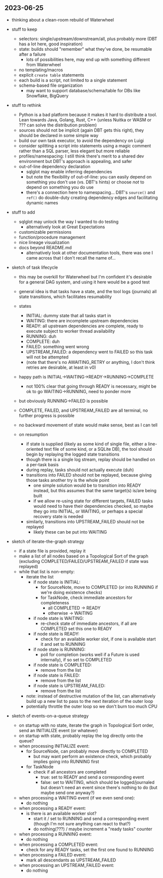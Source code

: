 ## 2023-06-25
- thinking about a clean-room rebuild of Waterwheel
- stuff to keep
    - selectors: single/upstream/downstream/all, plus probably more (DBT has a lot here, good inspiration)
    - state: builds should "remember" what they've done, be resumable after a failure
        - lots of possibilities here, may end up with something different from Waterwheel
    - no templating/macros
    - explicit `create table` statements
    - each build is a script, not limited to a single statement
    - schema-based file organization
        - may want to support database/schema/table for DBs like Snowflake, BigQuery

- stuff to rethink
    - Python is a bad platform because it makes it hard to distribute a tool. Lean towards Java, Golang, Rust, C++ (unless Nuitka or WASM or ??? can solve the distribution problem)
    - sources should not be implicit (again DBT gets this right), they should be declared in some simple way
    - build our own task executor, to avoid the dependency on Luigi
    - consider splitting a script into statements using a magic comment rather than a SQL parser, less elegant but more reliable
    - profiles/namespacing: I still think there's merit to a shared dev environment but DBT's approach is appealing, and safer
    - out-of-line dependency declaration
        - sqlglot may enable inferring dependencies
        - but note the flexibility of out-of-line: you can easily depend on something you don't use (vs. DBT's hints) or choose _not_ to depend on something you do use
        - there's a connection here to namespacing... DBT's `source()` and `ref()` do double-duty creating dependency edges and facilitating dynamic names

- stuff to add
    - sqlglot may unlock the way I wanted to do testing
        - alternatively look at Great Expectations
    - customizable permissions
    - function/procedure management
    - nice lineage visualization
    - docs beyond README.md
        - alternatively look at other documentation tools, there was one I came across that I don't recall the name of...

- sketch of task lifecycle
    - this may be overkill for Waterwheel but I'm confident it's desirable for a general DAG system, and using it here would be a good test
    - general idea is that tasks have a state, and the tool logs (journals) all state transitions, which facilitates resumability
    - states
        - INITIAL: dummy state that all tasks start in
        - WAITING: there are incomplete upstream dependencies
        - READY: all upstream dependencies are complete, ready to execute subject to worker thread availability
        - RUNNING: duh
        - COMPLETE: duh
        - FAILED: something went wrong
        - UPSTREAM_FAILED: a dependency went to FAILED so this task will not be attempted
        - (note that there's no AWAITING_RETRY or anything, I don't think retries are desirable, at least in v0)
    - happy path is INITIAL->WAITING->READY->RUNNING->COMPLETE
        - not 100% clear that going through READY is necessary, might be ok to go WAITING->RUNNING, need to ponder more
    - but obviously RUNNING->FAILED is possible
    - COMPLETE, FAILED, and UPSTREAM_FAILED are all terminal, no further progress is possible
    - no backward movement of state would make sense, best as I can tell

    - on resumption
        - if state is supplied (likely as some kind of single file, either a line-oriented text file of some kind, or a SQLite DB), the tool should begin by replaying the logged state transitions
        - though there is a single log stream, replay should be handled on a per-task basis
        - during replay, tasks should not actually execute (duh)
        - transitions into FAILED should not be replayed, because giving those tasks another try is the whole point
            - one simple solution would be to transition into READY instead, but this assumes that the same target(s) is/are being built
            - if we allow re-using state for different targets, FAILED tasks would need to have their dependencies checked, so maybe they go into INITIAL, or WAITING, or perhaps a special recovery state is needed
        - similarly, transitions into UPSTREAM_FAILED should not be replayed
            - likely these can be put into WAITING


- sketch of iterate-the-graph strategy
    - if a state file is provided, replay it
    - make a list of all nodes based on a Topological Sort of the graph (excluding COMPLETED/FAILED/UPSTREAM_FAILED if state was replayed)
    - while that list is non-empty:
        - iterate the list
            - if node state is INITIAL:
                - for SourceNote, move to COMPLETED (or into RUNNING if we're doing existence checks)
                - for TaskNode, check immediate ancestors for completeness
                    - all COMPLETED -> READY
                    - otherwise -> WAITING
            - if node state is WAITING:
                - re-check state of immediate ancestors, if all are COMPLETED set this one to READY
            - if node state is READY:
                - check for an available worker slot, if one is available start it and set to RUNNING
            - if node state is RUNNING:
                - poll for completion (works well if a Future is used internally), if so set to COMPLETED
            - if node state is COMPLETED:
                - remove from the list
            - if node state is FAILED:
                - remove from the list
            - if node state is UPSTREAM_FAILED:
                - remove from the list
        - note: instead of destructive mutation of the list, can alternatively build up a new list to pass to the next iteration of the outer loop
        - potentially throttle the outer loop so we don't burn too much CPU

- sketch of events-on-a-queue strategy
    - on startup with no state, iterate the graph in Topological Sort order, send an INITIALIZE event (or whatever)
    - on startup with state, probably replay the log directly onto the queue?
    - when processing INITIALIZE event:
        - for SourceNode, can probably move directly to COMPLETED
            - but may want perform an existence check, which probably implies going into RUNNING first
        - for TaskNode
            - check if all ancestors are completed
                - true: set to READY and send a corresponding event
                - false: set to WAITING, which should be logged/journaled but doesn't need an event since there's nothing to do (but maybe send one anyway?)
    - when processing a WAITING event (if we even send one):
        - do nothing
    - when processing a READY event:
        - is there is an available worker slot?
            - start it / set to RUNNING and send a corresponding event (though I'm not sure anything can react to that?)
            - do nothing(???) / maybe increment a "ready tasks" counter
    - when processing a RUNNING event:
        - do nothing
    - when processing a COMPLETED event:
        - check for any READY tasks, set the first one found to RUNNING
    - when processing a FAILED event:
        - mark all descendants as UPSTREAM_FAILED
    - when processing an UPSTREAM_FAILED event:
        - do nothing
